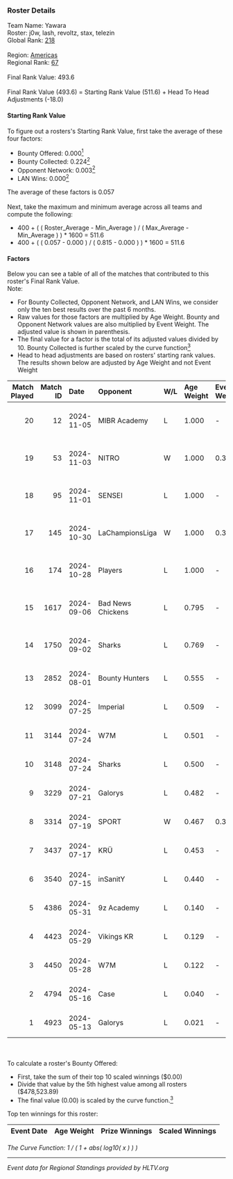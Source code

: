 ### Roster Details<br />
Team Name: Yawara<br />
Roster: j0w, lash, revoltz, stax, telezin<br />
Global Rank: [218](../../standings_global_2024_11_06.md)<br />
<br />
Region: [Americas]( ../../standings_americas_2024_11_06.md)<br />
Regional Rank: [67]( ../../standings_americas_2024_11_06.md)<br />
<br />
Final Rank Value:  493.6<br />
<br />
Final Rank Value (493.6) = Starting Rank Value (511.6) + Head To Head Adjustments (-18.0)<br />

#### Starting Rank Value<br />
To figure out a rosters's Starting Rank Value, first take the average of these four factors:<br />
- Bounty Offered: 0.000[<sup>1</sup>](#table2)
- Bounty Collected: 0.224[<sup>2</sup>](#table1)
- Opponent Network: 0.003[<sup>2</sup>](#table1)
- LAN Wins: 0.000[<sup>2</sup>](#table1)

The average of these factors is 0.057<br />
<br />
Next, take the maximum and minimum average across all teams and compute the following:<br />
- 400 + ( ( Roster_Average - Min_Average ) / ( Max_Average - Min_Average ) ) * 1600 = 511.6
- 400 + ( ( 0.057 - 0.000 ) / ( 0.815 - 0.000 ) ) * 1600 = 511.6


#### Factors<br />
Below you can see a table of all of the matches that contributed to this roster's Final Rank Value.<br />
Note:<br />

- For Bounty Collected, Opponent Network, and LAN Wins, we consider only the ten best results over the past 6 months.
- Raw values for those factors are multiplied by Age Weight. Bounty and Opponent Network values are also multiplied by Event Weight. The adjusted value is shown in parenthesis.
- The final value for a factor is the total of its adjusted values divided by 10. Bounty Collected is further scaled by the curve function[<sup>3</sup>](#curveFunction)
- Head to head adjustments are based on rosters' starting rank values. The results shown below are adjusted by Age Weight and not Event Weight
<span id="table1"></span><br />


| Match Played | Match ID | Date       | Opponent          | W/L | Age Weight | Event Weight | Bounty Collected | Opponent Network | LAN Wins  | H2H Adj. | Roster                            |
| -: | -: | :- | :- | :- | :- | :- | :- | :- | :- | -: | :- |
|           20 |       12 | 2024-11-05 | MIBR Academy      | L   | 1.000      | -            | -                | -                | -         |   -14.59 | j0w, lash, revoltz, stax, telezin |
|           19 |       53 | 2024-11-03 | NITRO             | W   | 1.000      | 0.371        | 0.001 (0.000)    | 0.037 (0.014)    | 0 (0.000) |    15.81 | j0w, lash, revoltz, stax, telezin |
|           18 |       95 | 2024-11-01 | SENSEI            | L   | 1.000      | -            | -                | -                | -         |    -8.38 | j0w, lash, revoltz, stax, telezin |
|           17 |      145 | 2024-10-30 | LaChampionsLiga   | W   | 1.000      | 0.371        | 0.008 (0.003)    | 0.037 (0.014)    | 0 (0.000) |    16.63 | j0w, lash, revoltz, stax, telezin |
|           16 |      174 | 2024-10-28 | Players           | L   | 1.000      | -            | -                | -                | -         |    -9.44 | j0w, lash, revoltz, stax, telezin |
|           15 |     1617 | 2024-09-06 | Bad News Chickens | L   | 0.795      | -            | -                | -                | -         |    -7.12 | j0w, lash, PremiuM, revoltz, stax |
|           14 |     1750 | 2024-09-02 | Sharks            | L   | 0.769      | -            | -                | -                | -         |    -1.39 | j0w, lash, PremiuM, revoltz, stax |
|           13 |     2852 | 2024-08-01 | Bounty Hunters    | L   | 0.555      | -            | -                | -                | -         |    -2.82 | j0w, lash, revoltz, ritz, stax    |
|           12 |     3099 | 2024-07-25 | Imperial          | L   | 0.509      | -            | -                | -                | -         |    -0.60 | j0w, lash, revoltz, ritz, stax    |
|           11 |     3144 | 2024-07-24 | W7M               | L   | 0.501      | -            | -                | -                | -         |    -3.64 | j0w, lash, revoltz, ritz, stax    |
|           10 |     3148 | 2024-07-24 | Sharks            | L   | 0.500      | -            | -                | -                | -         |    -0.87 | j0w, lash, revoltz, ritz, stax    |
|            9 |     3229 | 2024-07-21 | Galorys           | L   | 0.482      | -            | -                | -                | -         |    -3.37 | j0w, lash, revoltz, ritz, stax    |
|            8 |     3314 | 2024-07-19 | SPORT             | W   | 0.467      | 0.371        | 0.001 (0.000)    | 0.041 (0.007)    | 0 (0.000) |    10.03 | j0w, lash, revoltz, ritz, stax    |
|            7 |     3437 | 2024-07-17 | KRÜ               | L   | 0.453      | -            | -                | -                | -         |    -2.27 | j0w, lash, revoltz, ritz, stax    |
|            6 |     3540 | 2024-07-15 | inSanitY          | L   | 0.440      | -            | -                | -                | -         |    -1.42 | j0w, lash, revoltz, ritz, stax    |
|            5 |     4386 | 2024-05-31 | 9z Academy        | L   | 0.140      | -            | -                | -                | -         |    -2.20 | j0w, lash, ritz, stax, Straafer   |
|            4 |     4423 | 2024-05-29 | Vikings KR        | L   | 0.129      | -            | -                | -                | -         |    -0.93 | j0w, lash, perez, ritz, stax      |
|            3 |     4450 | 2024-05-28 | W7M               | L   | 0.122      | -            | -                | -                | -         |    -0.98 | j0w, lash, perez, ritz, stax      |
|            2 |     4794 | 2024-05-16 | Case              | L   | 0.040      | -            | -                | -                | -         |    -0.17 | j0w, lash, perez, ritz, stax      |
|            1 |     4923 | 2024-05-13 | Galorys           | L   | 0.021      | -            | -                | -                | -         |    -0.24 | j0w, lash, perez, ritz, stax      |

<br />
<span id="table2"></span><br />
To calculate a roster's Bounty Offered:<br />

- First, take the sum of their top 10 scaled winnings ($0.00)
- Divide that value by the 5th highest value among all rosters ($478,523.89)
- The final value (0.00) is scaled by the curve function.[<sup>3</sup>](#curveFunction)

Top ten winnings for this roster:<br />

| Event Date | Age Weight | Prize Winnings | Scaled Winnings |
| :- | -: | :- | :- |


<span id="curveFunction"></span>_The Curve Function: 1 / ( 1 + abs( log10( x ) ) )_<br />

---
_Event data for Regional Standings provided by HLTV.org_<br />
